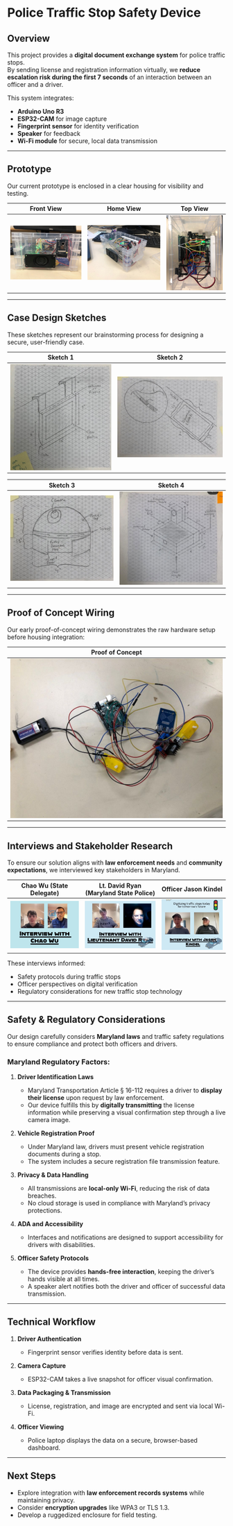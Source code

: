 # Police Traffic Stop Safety Device

## Overview
This project provides a **digital document exchange system** for police traffic stops.  
By sending license and registration information virtually, we **reduce escalation risk during the first 7 seconds** of an interaction between an officer and a driver.  

This system integrates:
- **Arduino Uno R3**
- **ESP32-CAM** for image capture
- **Fingerprint sensor** for identity verification
- **Speaker** for feedback
- **Wi-Fi module** for secure, local data transmission

---

## Prototype

Our current prototype is enclosed in a clear housing for visibility and testing.

| Front View | Home View | Top View |
|------------|-----------|----------|
| ![Prototype Front](images/prototype_front_view.jpg) | ![Prototype Home](images/prototype_home_view.jpg) | ![Prototype Top](images/prototype_top_view.jpg) |

---

## Case Design Sketches

These sketches represent our brainstorming process for designing a secure, user-friendly case.

| Sketch 1 | Sketch 2 |
|----------|----------|
| ![Sketch 1](images/sketch_1.jpg) | ![Sketch 2](images/sketch_2.jpg) |

| Sketch 3 | Sketch 4 |
|----------|----------|
| ![Sketch 3](images/sketch_3.jpg) | ![Sketch 4](images/sketch_4.jpg) |

---

## Proof of Concept Wiring

Our early proof-of-concept wiring demonstrates the raw hardware setup before housing integration:

| Proof of Concept |
|----------|
| ![Proof of Concept](images/wired_proof_of_concept.jpg) |
---

## Interviews and Stakeholder Research

To ensure our solution aligns with **law enforcement needs** and **community expectations**, we interviewed key stakeholders in Maryland.

| Chao Wu (State Delegate) | Lt. David Ryan (Maryland State Police) | Officer Jason Kindel |
|--------------------------|----------------------------------------|----------------------|
| ![Chao Wu Interview](images/chao_wu_interview.jpg) | ![David Ryan Interview](images/david_ryan_interview.jpg) | ![Jason Kindel Interview](images/jason_kindel_interview.jpg) |

These interviews informed:
- Safety protocols during traffic stops
- Officer perspectives on digital verification
- Regulatory considerations for new traffic stop technology

---

## Safety & Regulatory Considerations

Our design carefully considers **Maryland laws** and traffic safety regulations to ensure compliance and protect both officers and drivers.

### Maryland Regulatory Factors:
1. **Driver Identification Laws**  
   - Maryland Transportation Article § 16-112 requires a driver to **display their license** upon request by law enforcement.  
   - Our device fulfills this by **digitally transmitting** the license information while preserving a visual confirmation step through a live camera image.

2. **Vehicle Registration Proof**  
   - Under Maryland law, drivers must present vehicle registration documents during a stop.  
   - The system includes a secure registration file transmission feature.

3. **Privacy & Data Handling**  
   - All transmissions are **local-only Wi-Fi**, reducing the risk of data breaches.  
   - No cloud storage is used in compliance with Maryland’s privacy protections.

4. **ADA and Accessibility**  
   - Interfaces and notifications are designed to support accessibility for drivers with disabilities.

5. **Officer Safety Protocols**  
   - The device provides **hands-free interaction**, keeping the driver’s hands visible at all times.
   - A speaker alert notifies both the driver and officer of successful data transmission.

---

## Technical Workflow

1. **Driver Authentication**  
   - Fingerprint sensor verifies identity before data is sent.

2. **Camera Capture**  
   - ESP32-CAM takes a live snapshot for officer visual confirmation.

3. **Data Packaging & Transmission**  
   - License, registration, and image are encrypted and sent via local Wi-Fi.

4. **Officer Viewing**  
   - Police laptop displays the data on a secure, browser-based dashboard.

---

## Next Steps
- Explore integration with **law enforcement records systems** while maintaining privacy.
- Consider **encryption upgrades** like WPA3 or TLS 1.3.
- Develop a ruggedized enclosure for field testing.
